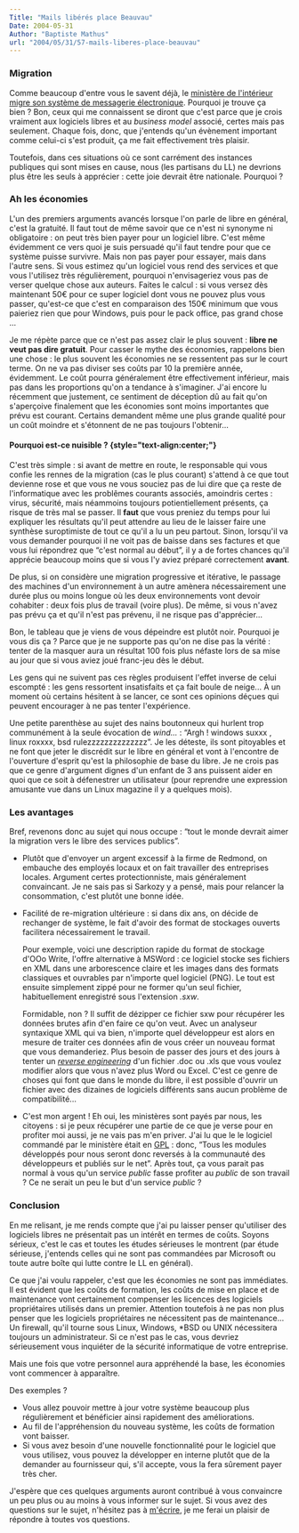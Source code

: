 ```yaml
---
Title: "Mails libérés place Beauvau"
Date: 2004-05-31
Author: "Baptiste Mathus"
url: "2004/05/31/57-mails-liberes-place-beauvau"
---
```




### Migration

Comme beaucoup d'entre vous le savent déjà, le [ministère de l'intérieur
migre son système de messagerie
électronique](http://www.zdnet.fr/actualites/technologie/0,39020809,39153407,00.htm).
Pourquoi je trouve ça bien ? Bon, ceux qui me connaissent se diront que
c'est parce que je crois vraiment aux logiciels libres et au *business
model* associé, certes mais pas seulement. Chaque fois, donc, que
j'entends qu'un évènement important comme celui-ci s'est produit, ça me
fait effectivement très plaisir.

Toutefois, dans ces situations où ce sont carrément des instances
publiques qui sont mises en cause, nous (les partisans du LL) ne
devrions plus être les seuls à apprécier : cette joie devrait être
nationale. Pourquoi ?

### Ah les économies

L'un des premiers arguments avancés lorsque l'on parle de libre en
général, c'est la gratuité. Il faut tout de même savoir que ce n'est ni
synonyme ni obligatoire : on peut très bien payer pour un logiciel
libre. C'est même évidemment ce vers quoi je suis persuadé qu'il faut
tendre pour que ce système puisse survivre. Mais non pas payer pour
essayer, mais dans l'autre sens. Si vous estimez qu'un logiciel vous
rend des services et que vous l'utilisez très régulièrement, pourquoi
n'envisageriez vous pas de verser quelque chose aux auteurs. Faites le
calcul : si vous versez dès maintenant 50€ pour ce super logiciel dont
vous ne pouvez plus vous passer, qu'est-ce que c'est en comparaison des
150€ minimum que vous paieriez rien que pour Windows, puis pour le pack
office, pas grand chose ...

Je me répète parce que ce n'est pas assez clair le plus souvent :
**libre ne veut pas dire gratuit**. Pour casser le mythe des économies,
rappelons bien une chose : le plus souvent les économies ne se
ressentent pas sur le court terme. On ne va pas diviser ses coûts par 10
la première année, évidemment. Le coût pourra généralement être
effectivement inférieur, mais pas dans les proportions qu'on a tendance
à s'imaginer. J'ai encore lu récemment que justement, ce sentiment de
déception dû au fait qu'on s'aperçoive finalement que les économies sont
moins importantes que prévu est courant. Certains demandent même une
plus grande qualité pour un coût moindre et s'étonnent de ne pas
toujours l'obtenir...

#### Pourquoi est-ce nuisible ? {style="text-align:center;"}

C'est très simple : si avant de mettre en route, le responsable qui vous
confie les rennes de la migration (cas le plus courant) s'attend à ce
que tout devienne rose et que vous ne vous souciez pas de lui dire que
ça reste de l'informatique avec les problêmes courants associés,
amoindris certes : virus, sécurité, mais néammoins toujours
potientiellement présents, ça risque de très mal se passer. Il **faut**
que vous preniez du temps pour lui expliquer les résultats qu'il peut
attendre au lieu de le laisser faire une synthèse suroptimiste de tout
ce qu'il a lu un peu partout. Sinon, lorsqu'il va vous demander pourquoi
il ne voit pas de baisse dans ses factures et que vous lui répondrez que
“c'est normal au début”, il y a de fortes chances qu'il apprécie
beaucoup moins que si vous l'y aviez préparé correctement **avant**.

De plus, si on considère une migration progressive et itérative, le
passage des machines d'un environnement à un autre amènera
nécessairement une durée plus ou moins longue où les deux environnements
vont devoir cohabiter : deux fois plus de travail (voire plus). De même,
si vous n'avez pas prévu ça et qu'il n'est pas prévenu, il ne risque pas
d'apprécier...

Bon, le tableau que je viens de vous dépeindre est plutôt noir. Pourquoi
je vous dis ça ? Parce que je ne supporte pas qu'on ne dise pas la
vérité : tenter de la masquer aura un résultat 100 fois plus néfaste
lors de sa mise au jour que si vous aviez joué franc-jeu dès le début.

Les gens qui ne suivent pas ces règles produisent l'effet inverse de
celui escompté : les gens ressortent insatisfaits et ça fait boule de
neige... À un moment où certains hésitent à se lancer, ce sont ces
opinions déçues qui peuvent encourager à ne pas tenter l'expérience.

Une petite parenthèse au sujet des nains boutonneux qui hurlent trop
communément à la seule évocation de *wind...* : “Argh ! windows suxxx ,
linux roxxxx, bsd rulezzzzzzzzzzzzzz”. Je les déteste, ils sont
pitoyables et ne font que jeter le discrédit sur le libre en général et
vont à l'encontre de l'ouverture d'esprit qu'est la philosophie de base
du libre. Je ne crois pas que ce genre d'argument dignes d'un enfant de
3 ans puissent aider en quoi que ce soit à défenestrer un utilisateur
(pour reprendre une expression amusante vue dans un Linux magazine il y
a quelques mois).

### Les avantages

Bref, revenons donc au sujet qui nous occupe : “tout le monde devrait
aimer la migration vers le libre des services publics”.

-   Plutôt que d'envoyer un argent excessif à la firme de Redmond, on
    embauche des employés locaux et on fait travailler des entreprises
    locales. Argument certes protectionniste, mais généralement
    convaincant. Je ne sais pas si Sarkozy y a pensé, mais pour relancer
    la consommation, c'est plutôt une bonne idée.
-   Facilité de re-migration ultérieure : si dans dix ans, on décide de
    rechanger de système, le fait d'avoir des format de stockages
    ouverts facilitera nécessairement le travail.

    Pour exemple, voici une description rapide du format de stockage
    d'OOo Write, l'offre alternative à MSWord : ce logiciel stocke ses
    fichiers en XML dans une arborescence claire et les images dans des
    formats classiques et ouvrables par n'importe quel logiciel (PNG).
    Le tout est ensuite simplement zippé pour ne former qu'un seul
    fichier, habituellement enregistré sous l'extension *.sxw*.

    Formidable, non ? Il suffit de dézipper ce fichier sxw pour
    récupérer les données brutes afin d'en faire ce qu'on veut. Avec un
    analyseur syntaxique XML qui va bien, n'importe quel développeur est
    alors en mesure de traiter ces données afin de vous créer un nouveau
    format que vous demanderiez. Plus besoin de passer des jours et des
    jours à tenter un [*reverse
    engineering*](http://www.alaide.com/dico.php?amp;q=Reverse+engineering&ix=3106)
    d'un fichier .doc ou .xls que vous voulez modifier alors que vous
    n'avez plus Word ou Excel. C'est ce genre de choses qui font que
    dans le monde du libre, il est possible d'ouvrir un fichier avec des
    dizaines de logiciels différents sans aucun problème de
    compatibilité...

-   C'est mon argent ! Eh oui, les ministères sont payés par nous, les
    citoyens : si je peux récupérer une partie de ce que je verse pour
    en profiter moi aussi, je ne vais pas m'en priver. J'ai lu que le le
    logiciel commandé par le ministère était en
    [GPL](http://www.gnu.org/licenses/licenses.fr.html#GPL) : donc,
    “Tous les modules développés pour nous seront donc reversés à la
    communauté des développeurs et publiés sur le net”. Après tout, ça
    vous parait pas normal à vous qu'un service *public* fasse profiter
    au *public* de son travail ? Ce ne serait un peu le but d'un service
    *public* ?

### Conclusion

En me relisant, je me rends compte que j'ai pu laisser penser
qu'utiliser des logiciels libres ne présentait pas un intérêt en termes
de coûts. Soyons sérieux, c'est le cas et toutes les études sérieuses le
montrent (par étude sérieuse, j'entends celles qui ne sont pas
commandées par Microsoft ou toute autre boîte qui lutte contre le LL en
général).

Ce que j'ai voulu rappeler, c'est que les économies ne sont pas
immédiates. Il est évident que les coûts de formation, les coûts de mise
en place et de maintenance vont certainement compenser les licences des
logiciels propriétaires utilisés dans un premier. Attention toutefois à
ne pas non plus penser que les logiciels propriétaires ne nécessitent
pas de maintenance... Un firewall, qu'il tourne sous Linux, Windows,
\*BSD ou UNIX nécessitera toujours un administrateur. Si ce n'est pas le
cas, vous devriez sérieusement vous inquiéter de la sécurité
informatique de votre entreprise.

Mais une fois que votre personnel aura appréhendé la base, les économies
vont commencer à apparaître.

Des exemples ?

-   Vous allez pouvoir mettre à jour votre système beaucoup plus
    régulièrement et bénéficier ainsi rapidement des améliorations.
-   Au fil de l'appréhension du nouveau système, les coûts de formation
    vont baisser.
-   Si vous avez besoin d'une nouvelle fonctionnalité pour le logiciel
    que vous utilisez, vous pouvez la développer en interne plutôt que
    de la demander au fournisseur qui, s'il accepte, vous la fera
    sûrement payer très cher.

J'espère que ces quelques arguments auront contribué à vous convaincre
un peu plus ou au moins à vous informer sur le sujet. Si vous avez des
questions sur le sujet, n'hésitez pas à
[m'écrire](mailto:batmat@batmat.net), je me ferai un plaisir de répondre
à toutes vos questions.

